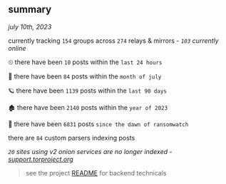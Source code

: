 
## summary
_july 10th, 2023_

currently tracking `154` groups across `274` relays & mirrors - _`103` currently online_

⏲ there have been `10` posts within the `last 24 hours`

🦈 there have been `84` posts within the `month of july`

🪐 there have been `1139` posts within the `last 90 days`

🏚 there have been `2140` posts within the `year of 2023`

🦕 there have been `6831` posts `since the dawn of ransomwatch`

there are `84` custom parsers indexing posts

_`20` sites using v2 onion services are no longer indexed - [support.torproject.org](https://support.torproject.org/onionservices/v2-deprecation/)_

> see the project [README](https://github.com/joshhighet/ransomwatch#ransomwatch--) for backend technicals
